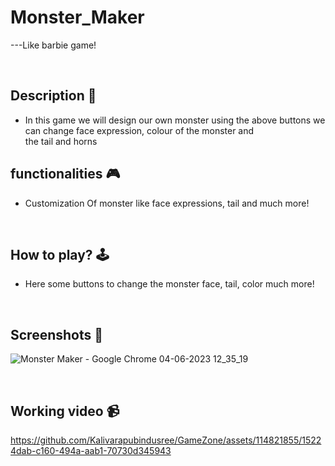 # **Monster_Maker** 

---Like barbie game!

<br>

## **Description 📃**
- In this game we will design our own monster using the above buttons we can change face expression, colour of the monster and the tail and horns

## **functionalities 🎮**

-  Customization Of monster like face expressions, tail and much more! 
<br>

## **How to play? 🕹️**

- Here some buttons to change the monster face, tail, color much more!

<br>

## **Screenshots 📸**
![Monster Maker - Google Chrome 04-06-2023 12_35_19](https://github.com/Kalivarapubindusree/GameZone/assets/114821855/2ffaada1-9a4a-441d-8128-e292c6e61e6e)


<br>

## **Working video 📹**



https://github.com/Kalivarapubindusree/GameZone/assets/114821855/15224dab-c160-494a-aab1-70730d345943

